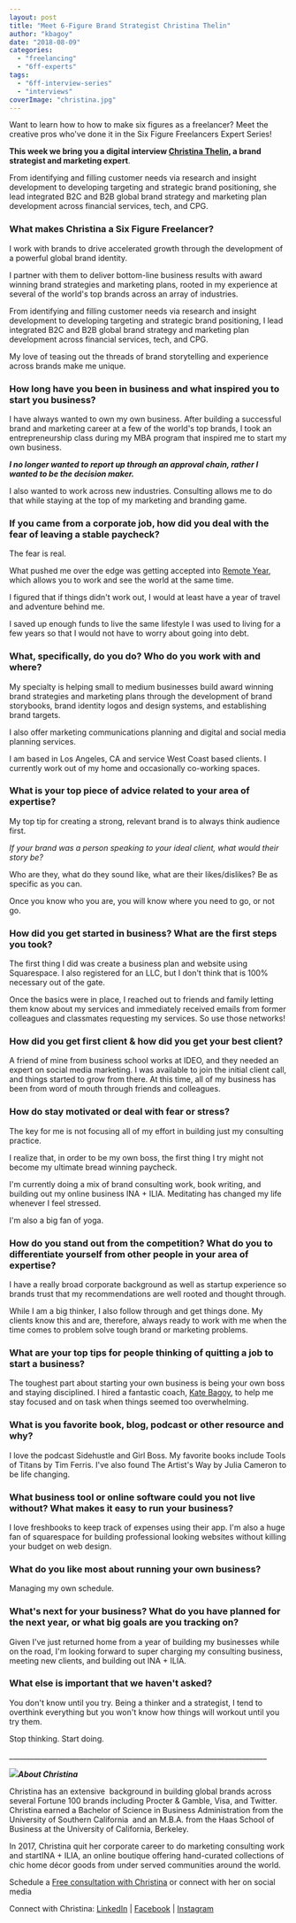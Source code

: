 ```yaml
---
layout: post
title: "Meet 6-Figure Brand Strategist Christina Thelin"
author: "kbagoy"
date: "2018-08-09"
categories: 
  - "freelancing"
  - "6ff-experts"
tags: 
  - "6ff-interview-series"
  - "interviews"
coverImage: "christina.jpg"
---
```


Want to learn how to how to make six figures as a freelancer? Meet the creative pros who've done it in the Six Figure Freelancers Expert Series!

**This week we bring you a digital interview [Christina Thelin](https://www.christina-thelin.com/), a brand strategist and marketing expert**.

From identifying and filling customer needs via research and insight development to developing targeting and strategic brand positioning, she lead integrated B2C and B2B global brand strategy and marketing plan development across financial services, tech, and CPG.

### **What makes Christina a Six Figure Freelancer?**

I work with brands to drive accelerated growth through the development of a powerful global brand identity.

I partner with them to deliver bottom-line business results with award winning brand strategies and marketing plans, rooted in my experience at several of the world's top brands across an array of industries.

From identifying and filling customer needs via research and insight development to developing targeting and strategic brand positioning, I lead integrated B2C and B2B global brand strategy and marketing plan development across financial services, tech, and CPG.

My love of teasing out the threads of brand storytelling and experience across brands make me unique.

### How long have you been in business and what inspired you to start you business?

I have always wanted to own my own business. After building a successful brand and marketing career at a few of the world's top brands, I took an entrepreneurship class during my MBA program that inspired me to start my own business.

_**I no longer wanted to report up through an approval chain, rather I wanted to be the decision maker.**_

I also wanted to work across new industries. Consulting allows me to do that while staying at the top of my marketing and branding game.

### If you came from a corporate job, how did you deal with the fear of leaving a stable paycheck?

The fear is real.

What pushed me over the edge was getting accepted into [Remote Year](http://www.remoteyear.com/general-application?referee=5132575), which allows you to work and see the world at the same time.

I figured that if things didn't work out, I would at least have a year of travel and adventure behind me.

I saved up enough funds to live the same lifestyle I was used to living for a few years so that I would not have to worry about going into debt.

### What, specifically, do you do? Who do you work with and where?

My specialty is helping small to medium businesses build award winning brand strategies and marketing plans through the development of brand storybooks, brand identity logos and design systems, and establishing brand targets.

I also offer marketing communications planning and digital and social media planning services.

I am based in Los Angeles, CA and service West Coast based clients. I currently work out of my home and occasionally co-working spaces.

### What is your top piece of advice related to your area of expertise?

My top tip for creating a strong, relevant brand is to always think audience first.

_If your brand was a person speaking to your ideal client, what would their story be?_

Who are they, what do they sound like, what are their likes/dislikes? Be as specific as you can.

Once you know who you are, you will know where you need to go, or not go.

### How did you get started in business? What are the first steps you took?

The first thing I did was create a business plan and website using Squarespace. I also registered for an LLC, but I don't think that is 100% necessary out of the gate.

Once the basics were in place, I reached out to friends and family letting them know about my services and immediately received emails from former colleagues and classmates requesting my services. So use those networks!

### How did you get first client & how did you get your best client?

A friend of mine from business school works at IDEO, and they needed an expert on social media marketing. I was available to join the initial client call, and things started to grow from there. At this time, all of my business has been from word of mouth through friends and colleagues.

### How do stay motivated or deal with fear or stress?

The key for me is not focusing all of my effort in building just my consulting practice.

I realize that, in order to be my own boss, the first thing I try might not become my ultimate bread winning paycheck.

I'm currently doing a mix of brand consulting work, book writing, and building out my online business INA + ILIA. Meditating has changed my life whenever I feel stressed.

I'm also a big fan of yoga.

### How do you stand out from the competition? What do you to differentiate yourself from other people in your area of expertise?

I have a really broad corporate background as well as startup experience so brands trust that my recommendations are well rooted and thought through.

While I am a big thinker, I also follow through and get things done. My clients know this and are, therefore, always ready to work with me when the time comes to problem solve tough brand or marketing problems.

### What are your top tips for people thinking of quitting a job to start a business?

The toughest part about starting your own business is being your own boss and staying disciplined. I hired a fantastic coach, [Kate Bagoy](https://katebagoy.com/), to help me stay focused and on task when things seemed too overwhelming.

### What is you favorite book, blog, podcast or other resource and why?

I love the podcast Sidehustle and Girl Boss. My favorite books include Tools of Titans by Tim Ferris. I've also found The Artist's Way by Julia Cameron to be life changing.

### What business tool or online software could you not live without? What makes it easy to run your business?

I love freshbooks to keep track of expenses using their app. I'm also a huge fan of squarespace for building professional looking websites without killing your budget on web design.

### What do you like most about running your own business?

Managing my own schedule.

### What's next for your business? What do you have planned for the next year, or what big goals are you tracking on?

Given I've just returned home from a year of building my businesses while on the road, I'm looking forward to super charging my consulting business, meeting new clients, and building out INA + ILIA.

### What else is important that we haven't asked?

You don't know until you try. Being a thinker and a strategist, I tend to overthink everything but you won't know how things will workout until you try them.

Stop thinking. Start doing.

\_\_\_\_\_\_\_\_\_\_\_\_\_\_\_\_\_\_\_\_\_\_\_\_\_\_\_\_\_\_\_\_\_\_\_\_\_\_\_\_\_\_\_\_\_\_\_\_\_\_\_\_\_\_\_\_\_\_\_\_\_\_\_\_\_\_\_\_\_\_\_\_\_

_**![](images/christina.jpg)About Christina**_

Christina has an extensive  background in building global brands across several Fortune 100 brands including Procter & Gamble, Visa, and Twitter. Christina earned a Bachelor of Science in Business Administration from the  University of Southern California  and an M.B.A. from the Haas School of Business at the University of California, Berkeley.

In 2017, Christina quit her corporate career to do marketing consulting work and startINA + ILIA, an online boutique offering hand-curated collections of chic home décor goods from under served communities around the world.

Schedule a [Free consultation with Christina](https://www.christina-thelin.com/take-action/) or connect with her on social media

Connect with Christina: [LinkedIn](https://www.linkedin.com/in/christinathelin/) | [Facebook](https://www.facebook.com/christina.thelin) | [Instagram](https://www.instagram.com/christina.thelin/)
